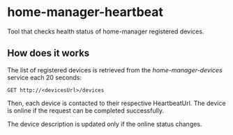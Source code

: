 # home-manager-heartbeat
Tool that checks health status of home-manager registered devices.

## How does it works

The list of registered devices is retrieved from the *home-manager-devices* service each 20 seconds:

```GET http://<devicesUrl>/devices```

Then, each device is contacted to their respective HeartbeatUrl. The device is online if the request can be completed successfully.

The device description is updated only if the online status changes.
